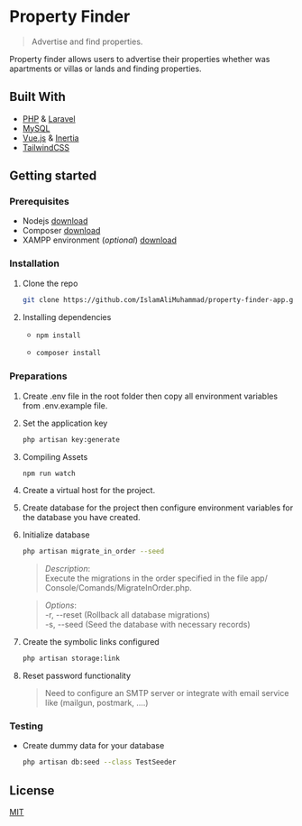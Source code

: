 # Property Finder
> Advertise and find properties.

Property finder allows users to advertise their properties whether was apartments or villas or lands and finding properties.

## Built With
* [PHP](https://www.php.net/) & [Laravel](https://laravel.com/)
* [MySQL](https://www.mysql.com/)
* [Vue.js](https://v3.vuejs.org/) & [Inertia](https://inertiajs.com/) 
* [TailwindCSS](https://tailwindcss.com/)

## Getting started

### Prerequisites 
* Nodejs [download](https://nodejs.org/en/)
* Composer [download](https://getcomposer.org/download/)
* XAMPP environment (*optional*) [download](https://www.apachefriends.org/download.html)

### Installation

1. Clone the repo 

   ```sh
   git clone https://github.com/IslamAliMuhammad/property-finder-app.git
   ```

2. Installing dependencies

    *   ```sh
        npm install
        ```

    *   ```sh
        composer install
        ```

### Preparations

1. Create .env file in the root folder then copy all environment variables from .env.example file.

2. Set the application key

    ```sh
    php artisan key:generate
    ```

3. Compiling Assets

    ```sh
    npm run watch
    ```

4. Create a virtual host for the project.

5. Create database for the project then configure environment variables for the database you have created.

6. Initialize database

    ```sh
    php artisan migrate_in_order --seed
    ```
    > *Description*: <br>
        Execute the migrations in the order specified in the file app/ Console/Comands/MigrateInOrder.php.

    > *Options*: <br>
        -r, --reset (Rollback all database migrations) <br>
        -s, --seed (Seed the database with necessary records)

7. Create the symbolic links configured

    ```sh
    php artisan storage:link
    ```

8. Reset password functionality 
    > Need to configure an SMTP server or integrate with email service like (mailgun, postmark, ....)

### Testing

* Create dummy data for your database 

    ```sh
    php artisan db:seed --class TestSeeder
    ```

## License
[MIT](https://choosealicense.com/licenses/mit/)


    
